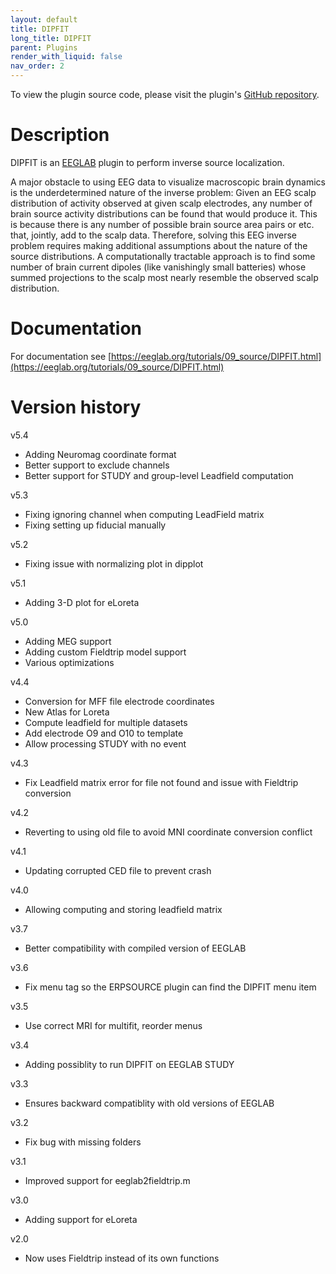 ```yaml
---
layout: default
title: DIPFIT
long_title: DIPFIT
parent: Plugins
render_with_liquid: false
nav_order: 2
---
```

To view the plugin source code, please visit the plugin's [GitHub repository](https://github.com/sccn/dipfit).

Description
=====
DIPFIT is an [EEGLAB](http://eeglab.org) plugin to perform inverse source localization.

A major obstacle to using EEG data to visualize macroscopic brain dynamics is the underdetermined nature of the inverse problem: Given an EEG scalp distribution of activity observed at given scalp electrodes, any number of brain source activity distributions can be found that would produce it. This is because there is any number of possible brain source area pairs or etc. that, jointly, add to the scalp data. Therefore, solving this EEG inverse problem requires making additional assumptions about the nature of the source distributions. A computationally tractable approach is to find some number of brain current dipoles (like vanishingly small batteries) whose summed projections to the scalp most nearly resemble the observed scalp distribution.

Documentation
====
For documentation see [https://eeglab.org/tutorials/09_source/DIPFIT.html](https://eeglab.org/tutorials/09_source/DIPFIT.html)

Version history
=====
v5.4
- Adding Neuromag coordinate format
- Better support to exclude channels
- Better support for STUDY and group-level Leadfield computation

v5.3
- Fixing ignoring channel when computing LeadField matrix
- Fixing setting up fiducial manually

v5.2
- Fixing issue with normalizing plot in dipplot

v5.1
- Adding 3-D plot for eLoreta

v5.0
- Adding MEG support
- Adding custom Fieldtrip model support
- Various optimizations

v4.4
- Conversion for MFF file electrode coordinates
- New Atlas for Loreta
- Compute leadfield for multiple datasets
- Add electrode O9 and O10 to template
- Allow processing STUDY with no event

v4.3
- Fix Leadfield matrix error for file not found and issue with Fieldtrip conversion

v4.2
- Reverting to using old file to avoid MNI coordinate conversion conflict

v4.1
- Updating corrupted CED file to prevent crash

v4.0
- Allowing computing and storing leadfield matrix

v3.7
- Better compatibility with compiled version of EEGLAB

v3.6
- Fix menu tag so the ERPSOURCE plugin can find the DIPFIT menu item

v3.5
- Use correct MRI for multifit, reorder menus

v3.4
- Adding possiblity to run DIPFIT on EEGLAB STUDY

v3.3
- Ensures backward compatiblity with old versions of EEGLAB

v3.2
- Fix bug with missing folders

v3.1
- Improved support for eeglab2fieldtrip.m

v3.0
- Adding support for eLoreta

v2.0
- Now uses Fieldtrip instead of its own functions

